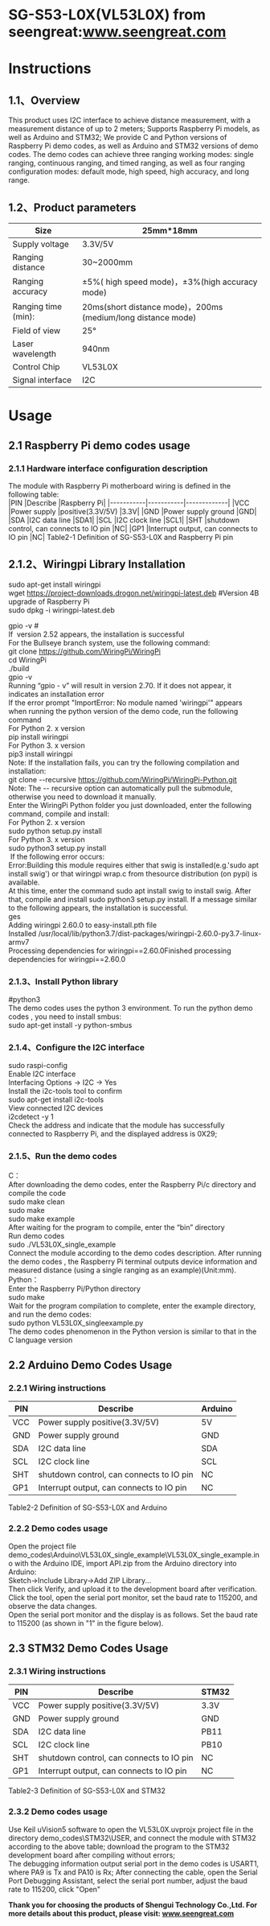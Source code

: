 SG-S53-L0X(VL53L0X) from seengreat:www.seengreat.com
 =======================================
# Instructions
## 1.1、Overview
This product uses I2C interface to achieve distance measurement, with a measurement distance of up to 2 meters; Supports Raspberry Pi models, as well as Arduino and STM32; We provide C and Python versions of Raspberry Pi demo codes, as well as Arduino and STM32 versions of demo codes. The demo codes can achieve three ranging working modes: single ranging, continuous ranging, and timed ranging, as well as four ranging configuration modes: default mode, high speed, high accuracy, and long range.<br>
## 1.2、Product parameters
|Size	|25mm*18mm|
|-----------|---------------|
|Supply voltage	|3.3V/5V|
|Ranging distance	|30~2000mm|
|Ranging accuracy	|±5%( high speed mode)，±3%(high accuracy mode)|
|Ranging time (min):|	20ms(short distance mode)，200ms (medium/long distance mode)|
|Field of view|	25°|
|Laser wavelength|	940nm|
|Control Chip|	VL53L0X|
|Signal interface|	I2C|

# Usage
## 2.1 Raspberry Pi demo codes usage
### 2.1.1 Hardware interface configuration description
The module with Raspberry Pi motherboard wiring is defined in the following table:<br>
|PIN	|Describe	|Raspberry Pi|
|-----------|-----------|-------------|
|VCC	|Power supply |positive(3.3V/5V)	|3.3V|
|GND	|Power supply ground	|GND|
|SDA	|I2C data line	|SDA1|
|SCL	|I2C clock line	|SCL1|
|SHT	|shutdown control, can connects to IO pin	|NC|
|GP1	|Interrupt output, can connects to IO pin	|NC|
Table2-1 Definition of SG-S53-L0X and Raspberry Pi pin<br>
## 2.1.2、Wiringpi Library Installation
sudo apt-get install wiringpi<br>
wget https://project-downloads.drogon.net/wiringpi-latest.deb #Version 4B upgrade of Raspberry Pi<br>
sudo dpkg -i wiringpi-latest.deb<br>

gpio -v #<br>
If  version 2.52 appears, the installation is successful<br>
For the Bullseye branch system, use the following command:<br>
git clone https://github.com/WiringPi/WiringPi<br>
cd WiringPi<br>
./build<br>
gpio -v<br>
Running “gpio - v” will result in version 2.70. If it does not appear, it indicates an installation error<br>
If the error prompt "ImportError: No module named 'wiringpi'" appears when running the python version of the demo code, run the following command<br>
For Python 2. x version<br>
pip install wiringpi<br>
For Python 3. x version <br>
pip3 install wiringpi<br>
Note: If the installation fails, you can try the following compilation and installation:<br>
git clone --recursive https://github.com/WiringPi/WiringPi-Python.git<br>
Note: The -- recursive option can automatically pull the submodule, otherwise you need to download it manually.<br>
Enter the WiringPi Python folder you just downloaded, enter the following command, compile and install:<br>
For Python 2. x version<br>
sudo python setup.py install<br>
For Python 3. x version<br>
sudo python3 setup.py install<br>
 If the following error occurs: <br>
Error:Building this module requires either that swig is installed(e.g.'sudo apt install swig') or that wiringpi wrap.c from thesource distribution (on pypi) is available.<br>
At this time, enter the command sudo apt install swig to install swig. After that, compile and install sudo python3 setup.py install. If a message similar to the following appears, the installation is successful.<br>
ges<br>
Adding wiringpi 2.60.0 to easy-install.pth file<br>
Installed /usr/local/lib/python3.7/dist-packages/wiringpi-2.60.0-py3.7-linux-armv7<br>
Processing dependencies for wiringpi==2.60.0Finished processing dependencies for wiringpi==2.60.0<br>
### 2.1.3、Install Python library
#python3<br>
The demo codes uses the python 3 environment. To run the python demo codes , you need to install smbus:<br>
sudo apt-get install -y python-smbus<br>
### 2.1.4、Configure the I2C interface
sudo raspi-config<br>
Enable I2C interface<br>
Interfacing Options -> I2C -> Yes <br>
Install the i2c-tools tool to confirm<br>
sudo apt-get install i2c-tools<br>
View connected I2C devices<br>
i2cdetect -y 1<br>
Check the address and indicate that the module has successfully connected to Raspberry Pi, and the displayed address is 0X29;<br>
### 2.1.5、Run the demo codes
C：<br>
After downloading the demo codes, enter the Raspberry Pi/c directory and compile the code<br>
sudo make clean<br>
sudo make <br>
sudo make example<br>
After waiting for the program to compile, enter the “bin” directory<br>
Run demo codes<br>
sudo ./VL53L0X_single_example<br>
Connect the module according to the demo codes description. After running the demo codes , the Raspberry Pi terminal outputs device information and measured distance (using a single ranging as an example)(Unit:mm). <br>
Python：<br>
Enter the Raspberry Pi/Python directory<br>
sudo make<br>
Wait for the program compilation to complete, enter the example directory, and run the demo codes:<br>
sudo python VL53L0X_singleexample.py   <br>
The demo codes phenomenon in the Python version is similar to that in the C language version<br>
## 2.2 Arduino Demo Codes Usage
### 2.2.1 Wiring instructions
|PIN	|Describe	|Arduino|
|-----------|-----------|--------|
|VCC	|Power supply positive(3.3V/5V)	|5V|
|GND	|Power supply ground	|GND|
|SDA	|I2C data line	|SDA|
|SCL	|I2C clock line	|SCL|
|SHT	|shutdown control, can connects to IO pin	|NC|
|GP1	|Interrupt output, can connects to IO pin	|NC|
Table2-2 Definition of SG-S53-L0X and Arduino <br>
### 2.2.2 Demo codes usage
Open the project file demo_codes\Arduino\VL53L0X_single_example\VL53L0X_single_example.ino with the Arduino IDE, import API.zip from the Arduino directory into Arduino:<br>
Sketch->Include Library->Add ZIP Library...<br>
Then click Verify, and upload it to the development board after verification.<br>
Click the tool, open the serial port monitor, set the baud rate to 115200, and observe the data changes.<br>
Open the serial port monitor and the display is as follows. Set the baud rate to 115200 (as shown in "1" in the figure below). <br>
## 2.3 STM32 Demo Codes Usage
### 2.3.1 Wiring instructions
|PIN	|Describe	|STM32 |
|-----------|-----------|--------|
|VCC	|Power supply positive(3.3V/5V)	|3.3V|
|GND	|Power supply ground	|GND|
|SDA	|I2C data line	|PB11|
|SCL	|I2C clock line	|PB10|
|SHT	|shutdown control, can connects to IO pin	|NC|
|GP1	|Interrupt output, can connects to IO pin	|NC|
Table2-3 Definition of SG-S53-L0X and STM32 <br>
### 2.3.2 Demo codes usage
Use Keil uVision5 software to open the VL53L0X.uvprojx project file in the directory demo_codes\STM32\USER, and connect the module with STM32 according to the above table; download the program to the STM32 development board after compiling without errors;<br>
The debugging information output serial port in the demo codes is USART1, where PA9 is Tx and PA10 is Rx; After connecting the cable, open the Serial Port Debugging Assistant, select the serial port number, adjust the baud rate to 115200, click "Open"<br>

__Thank you for choosing the products of Shengui Technology Co.,Ltd. For more details about this product, please visit:
www.seengreat.com__

